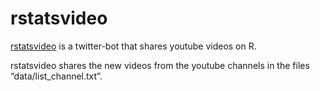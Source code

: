 
<!-- README.md is generated from README.Rmd. Please edit that file -->

# rstatsvideo

<!-- badges: start -->

<!-- badges: end -->

[rstatsvideo](https://twitter.com/rstatsvideo) is a twitter-bot that
shares youtube videos on R.

rstatsvideo shares the new videos from the youtube channels in the files
“data/list\_channel.txt”.
